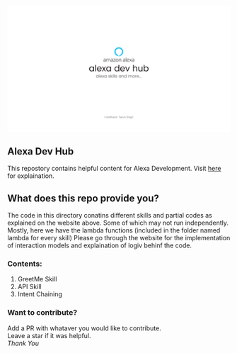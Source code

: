 <img src="./images/banner.png" height = "70%" width = "100%"/>  

## Alexa Dev Hub
This repostory contains helpful content for Alexa Development.
Visit [here](https://tarunnsingh.github.io/alexa-dev-hub/) for explaination.

## What does this repo provide you?
The code in this directory conatins different skills and partial codes as explained on the website above. Some of which may not run independently. Mostly, here we have the lambda functions (included in the folder named lambda for every skill)
Please go through the website for the implementation of interaction models and explaination of logiv behinf the code.  

### Contents:
1. GreetMe Skill
2. API Skill
3. Intent Chaining

### Want to contribute?
Add a PR with whataver you would like to contribute.  
Leave a star if it was helpful.  
_Thank You_
